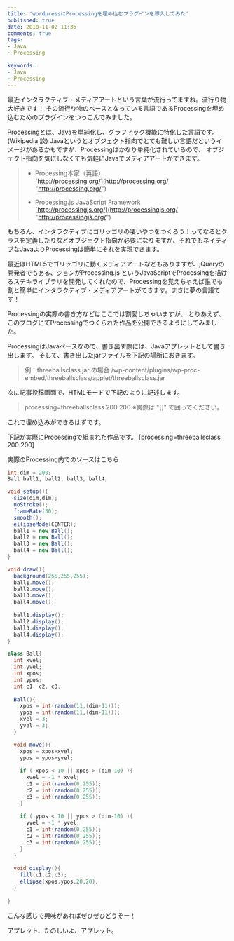 ```yaml
---
title: 'wordpressにProcessingを埋め込むプラグインを導入してみた'
published: true
date: 2010-11-02 11:36
comments: true
tags:
- Java
- Processing

keywords:
- Java
- Processing
---
```

最近インタラクティブ・メディアアートという言葉が流行ってますね。流行り物大好きです！
その流行り物のベースとなっている言語であるProcessingを埋め込むためのプラグインをつっこんでみました。

Processingとは、Javaを単純化し、グラフィック機能に特化した言語です。(Wikipedia 談)
Javaというとオブジェクト指向でとても難しい言語だというイメージがあるかもですが、Processingはかなり単純化されているので、
オブジェクト指向を気にしなくても気軽にJavaでメディアアートができます。


<blockquote>

- Processing本家（英語）<br />
[http://processing.org/](http://processing.org/ "http://processing.org/")

- Processing.js JavaScript Framework<br />
[http://processingjs.org/](http://processingjs.org/ "http://processingjs.org/")


</blockquote>


もちろん、インタラクティブにゴリッゴリの凄いやつをつくろう！ってなるとクラスを定義したりなどオブジェクト指向が必要になりますが、それでもネイティブなJavaよりProcessingは簡単にそれを実現できます。

最近はHTML5でゴリッゴリに動くメディアアートなどもありますが、jQueryの開発者でもある、ジョンがProcessing.js というJavaScriptでProcessingを描けるステキライブラリを開発してくれたので、Processingを覚えちゃえば誰でも割と簡単にインタラクティブ・メディアアートができます。まさに夢の言語です！

Processingの実際の書き方などはここでは割愛しちゃいますが、
とりあえず、このブログにてProcessingでつくられた作品を公開できるようにしてみました。

ProcessingはJavaベースなので、書き出す際には、Javaアプレットとして書き出します。
そして、書き出したjarファイルを下記の場所におきます。

<blockquote>
例：threeballsclass.jar の場合
/wp-content/plugins/wp-proc-embed/threeballsclass/applet/threeballsclass.jar
</blockquote>

次に記事投稿画面で、HTMLモードで下記のように記述します。
<blockquote>
processing=threeballsclass 200 200
※実際は "[]" で囲ってください。
</blockquote>
これで埋め込みができるはずです。


下記が実際にProcessingで組まれた作品です。
[processing=threeballsclass 200 200]


実際のProcessing内でのソースはこちら

```java
int dim = 200;
Ball ball1, ball2, ball3, ball4;

void setup(){
  size(dim,dim);
  noStroke();
  frameRate(30);
  smooth();
  ellipseMode(CENTER);
  ball1 = new Ball();
  ball2 = new Ball();
  ball3 = new Ball();
  ball4 = new Ball();
}

void draw(){
  background(255,255,255);
  ball1.move();
  ball2.move();
  ball3.move();
  ball4.move();
  
  ball1.display();
  ball2.display();
  ball3.display();
  ball4.display();
}

class Ball{
  int xvel;
  int yvel;
  int xpos;
  int ypos;
  int c1, c2, c3;
  
  Ball(){
    xpos = int(random(11,(dim-11)));
    ypos = int(random(11,(dim-11)));
    xvel = 3;
    yvel = 3;
  }

  void move(){
    xpos = xpos+xvel;
    ypos = ypos+yvel;
  
    if ( xpos < 10 || xpos > (dim-10) ){
      xvel = -1 * xvel;
      c1 = int(random(0,255));
      c2 = int(random(0,255));
      c3 = int(random(0,255));
    }
  
    if ( ypos < 10 || ypos > (dim-10) ){
      yvel = -1 * yvel;
      c1 = int(random(0,255));
      c2 = int(random(0,255));
      c3 = int(random(0,255));
    }   
  }
  
  void display(){
    fill(c1,c2,c3);
    ellipse(xpos,ypos,20,20);
  }
  
}
```

こんな感じで興味があればぜひぜひどうぞー！

アプレット、たのしいよ、アプレット。